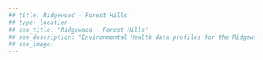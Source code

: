 ```yaml
---
## title: Ridgewood - Forest Hills
## type: location
## seo_title: "Ridgewood - Forest Hills"
## seo_description: "Environmental Health data profiles for the Ridgewood - Forest Hills neighborhood of NYC."
## seo_image: 
---
```

